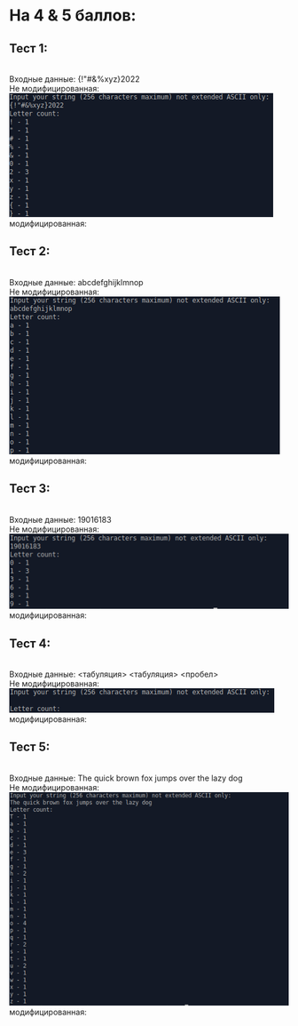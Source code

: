 # На 4 & 5 баллов:
## Тест 1:
<br>Входные данные: {!"#&%xyz}2022
<br>Не модифицированная: ![](photos/test1.png)
<br>модифицированная:
## Тест 2:
<br>Входные данные: abcdefghijklmnop
<br>Не модифицированная: ![](photos/test2.png)
<br>модифицированная:
## Тест 3:
<br>Входные данные: 19016183
<br>Не модифицированная: ![](photos/test3.png)
<br>модифицированная:
## Тест 4:
<br>Входные данные: <табуляция> <табуляция> <пробел>
<br>Не модифицированная: ![](photos/test4.png)
<br>модифицированная:
## Тест 5:
<br>Входные данные: The quick brown fox jumps over the lazy dog
<br>Не модифицированная: ![](photos/test5.png)
<br>модифицированная:
